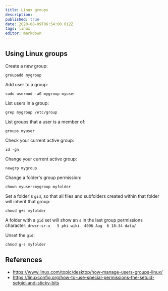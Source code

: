 ```yaml
---
title: Linux groups
description: 
published: true
date: 2020-08-09T06:54:00.012Z
tags: linux
editor: markdown
---
```


## Using Linux groups

Create a new group:
```
groupadd mygroup
```

Add user to a group:
```
sudo usermod -aG mygroup myuser
```

List users in a group:
```
grep mygroup /etc/group
```

List groups that a user is a member of:
```
groups myuser
```

Check your current active group:
```
id -gn
```

Change your current active group:
```
newgrp mygroup
```

Change a folder's group permission:
```
chown myuser:mygroup myfolder
```

Set a folder's `gid`, so that all files and subfolders created within that folder will inherit that group:
```
chmod g+s myfolder
```

A folder with a `gid` set will show an `s` in the last group permissions character:
`drwxr-sr-x   5 phi wiki  4096 Aug  6 18:34 data/`

Unset the `gid`:
```
chmod g-s myfolder
```

## References
- https://www.linux.com/topic/desktop/how-manage-users-groups-linux/
- https://linuxconfig.org/how-to-use-special-permissions-the-setuid-setgid-and-sticky-bits